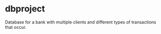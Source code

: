 # dbproject
Database for a bank with multiple clients and different types of transactions that occur.

